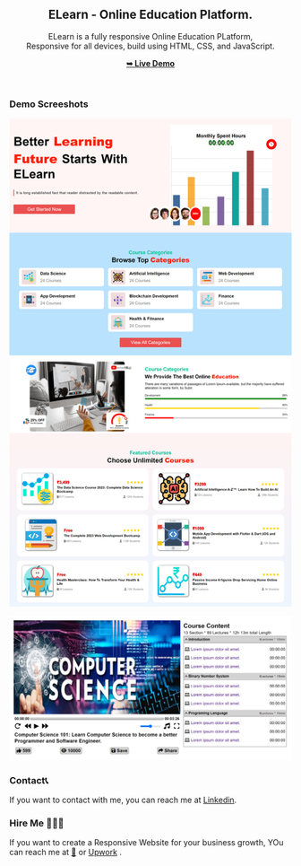 <div align="center">

  <h2 align="center">ELearn - Online Education Platform.</h2>

  ELearn is a fully responsive Online Education PLatform, <br />Responsive for all devices, build using HTML, CSS, and JavaScript.

  <a href="https://subirkumarpratihar.github.io/ELearn/"><strong>➥ Live Demo</strong></a>

</div>

<br />

### Demo Screeshots

![ELearn Desktop Demo](image/readme_img/ELearn_img.png "Desktop Demo") 

![ELearn Desktop Demo](image/readme_img/ELearn_img_video.png "Desktop Demo")


### Contact📞

If you want to contact with me, you can reach me at [Linkedin](www.linkedin.com/in/subirkumarpratihar).


### Hire Me 🧑🏻‍💼

If you want to create a Responsive Website for your business growth, YOu can reach me at [🔗](https://subirkumarpratihar.github.io/subirKumar/) or [Upwork](https://www.upwork.com/freelancers/~018217ee6c19c3fd98) .

